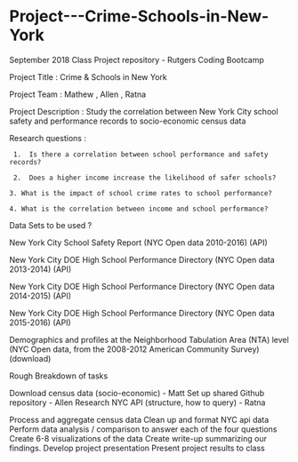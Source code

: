 # Project---Crime-Schools-in-New-York
September 2018 Class Project repository - Rutgers Coding Bootcamp

Project Title       :   Crime & Schools in New York

Project Team     :   Mathew , Allen , Ratna

Project Description :  Study the correlation between New York City school safety and performance records to socio-economic census data

Research questions :

     1.  Is there a correlation between school performance and safety records?

     2.  Does a higher income increase the likelihood of safer schools?

    3. What is the impact of school crime rates to school performance?

    4. What is the correlation between income and school performance?

Data Sets to be used ?

New York City School Safety Report (NYC Open data 2010-2016) (API)

New York City DOE High School Performance Directory (NYC Open data 2013-2014) (API)

New York City DOE High School Performance Directory (NYC Open data 2014-2015) (API)

New York City DOE High School Performance Directory (NYC Open data 2015-2016) (API)

Demographics and profiles at the Neighborhood Tabulation Area (NTA) level (NYC Open data, from the 2008-2012 American Community Survey) (download)


Rough Breakdown of tasks

Download census data (socio-economic) - Matt
Set up shared Github repository - Allen
Research NYC API (structure, how to query) - Ratna

Process and aggregate census data
Clean up and format NYC api data
Perform data analysis / comparison to answer each of the four questions
Create 6-8 visualizations of the data
Create write-up summarizing our findings.
Develop project presentation
Present project results to class
